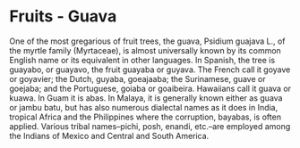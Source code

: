 # Fruits - Guava

One of the most gregarious of fruit trees, the guava, Psidium guajava L., of the myrtle family (Myrtaceae), is almost universally known by its common English name or its equivalent in other languages. In Spanish, the tree is guayabo, or guayavo, the fruit guayaba or guyava. The French call it goyave or goyavier; the Dutch, guyaba, goeajaaba; the Surinamese, guave or goejaba; and the Portuguese, goiaba or goaibeira. Hawaiians call it guava or kuawa. In Guam it is abas. In Malaya, it is generally known either as guava or jambu batu, but has also numerous dialectal names as it does in India, tropical Africa and the Philippines where the corruption, bayabas, is often applied. Various tribal names–pichi, posh, enandi, etc.–are employed among the Indians of Mexico and Central and South America.